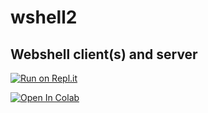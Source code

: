 # wshell2
## Webshell client(s) and server

[![Run on Repl.it](https://repl.it/badge/github/Zibri/wshell2)](https://repl.it/github/Zibri/wshell2)


<a target="_blank" href="https://colab.research.google.com/github/Zibri/wshell2/blob/main/wshell2.ipynb">
  <img src="https://colab.research.google.com/assets/colab-badge.svg" alt="Open In Colab"/>
</a>
